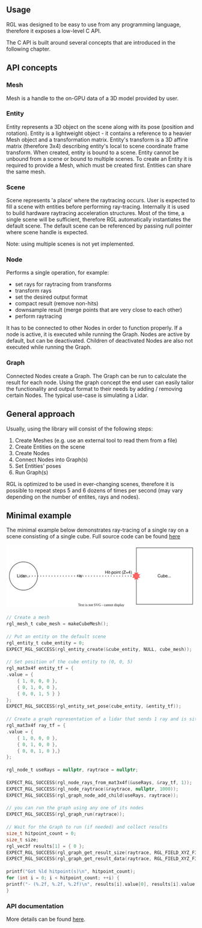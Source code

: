 ## Usage

RGL was designed to be easy to use from any programming language, therefore it exposes a low-level C API.

The C API is built around several concepts that are introduced in the following chapter.

## API concepts

### Mesh

Mesh is a handle to the on-GPU data of a 3D model provided by user.

### Entity

Entity represents a 3D object on the scene along with its pose (position and rotation).
Entity is a lightweight object - it contains a reference to a heavier Mesh object and a transformation matrix.
Entity's transform is a 3D affine matrix (therefore 3x4) describing entity's local to scene coordinate frame transform.
When created, entity is bound to a scene. Entity cannot be unbound from a scene or bound to multiple scenes.
To create an Entity it is required to provide a Mesh, which must be created first.
Entities can share the same mesh.

### Scene

Scene represents 'a place' where the raytracing occurs.
User is expected to fill a scene with entities before performing ray-tracing.
Internally it is used to build hardware raytracing acceleration structures.
Most of the time, a single scene will be sufficient, therefore RGL automatically instantiates the default scene.
The default scene can be referenced by passing null pointer where scene handle is expected.

Note: using multiple scenes is not yet implemented.

### Node

Performs a single operation, for example:
 - set rays for raytracing from transforms 
 - transform rays
 - set the desired output format 
 - compact result (remove non-hits)
 - downsample result (merge points that are very close to each other)
 - perform raytracing

It has to be connected to other Nodes in order to function properly.
If a node is active, it is executed while running the Graph.
Nodes are active by default, but can be deactivated.
Children of deactivated Nodes are also not executed while running the Graph.

### Graph

Connected Nodes create a Graph. The Graph can be run to calculate the result for each node.
Using the graph concept the end user can easily tailor the functionality and output format to their needs by adding / removing certain Nodes.
The typical use-case is simulating a Lidar.

## General approach

Usually, using the library will consist of the following steps:

1. Create Meshes (e.g. use an external tool to read them from a file)
2. Create Entities on the scene
3. Create Nodes
4. Connect Nodes into Graph(s)
5. Set Entities' poses
6. Run Graph(s)

RGL is optimized to be used in ever-changing scenes, therefore it is possible to repeat steps 5 and 6 dozens of times per second (may vary depending on the number of entites, rays and nodes).

## Minimal example

The minimal example below demonstrates ray-tracing of a single ray on a scene consisting of a single cube.
Full source code can be found [here](../test/src/apiReadmeExample.cpp)

![Diagram of the example scene](image/readme-example-scene.svg)

```c
// Create a mesh
rgl_mesh_t cube_mesh = makeCubeMesh();

// Put an entity on the default scene
rgl_entity_t cube_entity = 0;
EXPECT_RGL_SUCCESS(rgl_entity_create(&cube_entity, NULL, cube_mesh));

// Set position of the cube entity to (0, 0, 5)
rgl_mat3x4f entity_tf = {
.value = {
    { 1, 0, 0, 0 },
    { 0, 1, 0, 0 },
    { 0, 0, 1, 5 } }
};
EXPECT_RGL_SUCCESS(rgl_entity_set_pose(cube_entity, &entity_tf));

// Create a graph representation of a lidar that sends 1 ray and is situated at (x,y,z) = (0, 0, 0), facing positive Z
rgl_mat3x4f ray_tf = {
.value = {
    { 1, 0, 0, 0 },
    { 0, 1, 0, 0 },
    { 0, 0, 1, 0 },}
};

rgl_node_t useRays = nullptr, raytrace = nullptr;

EXPECT_RGL_SUCCESS(rgl_node_rays_from_mat3x4f(&useRays, &ray_tf, 1));
EXPECT_RGL_SUCCESS(rgl_node_raytrace(&raytrace, nullptr, 1000));
EXPECT_RGL_SUCCESS(rgl_graph_node_add_child(useRays, raytrace));

// you can run the graph using any one of its nodes
EXPECT_RGL_SUCCESS(rgl_graph_run(raytrace));

// Wait for the Graph to run (if needed) and collect results
size_t hitpoint_count = 0;
size_t size;
rgl_vec3f results[1] = { 0 };
EXPECT_RGL_SUCCESS(rgl_graph_get_result_size(raytrace, RGL_FIELD_XYZ_F32, &hitpoint_count, &size));
EXPECT_RGL_SUCCESS(rgl_graph_get_result_data(raytrace, RGL_FIELD_XYZ_F32, &results));

printf("Got %ld hitpoint(s)\n", hitpoint_count);
for (int i = 0; i < hitpoint_count; ++i) {
printf("- (%.2f, %.2f, %.2f)\n", results[i].value[0], results[i].value[1], results[i].value[2]);
}
```

### API documentation

More details can be found [here](../include/rgl/api/experimental.h).
